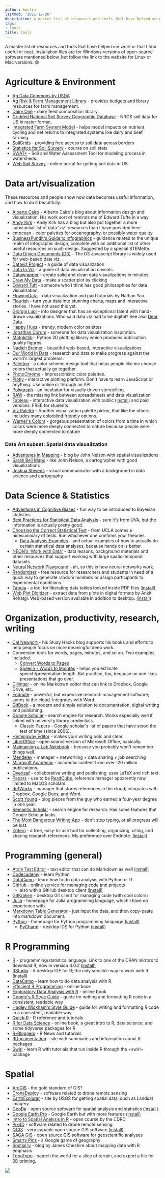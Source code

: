 ```yaml
---
author: Austin
lastmod: "2021-12-20"
description: A master list of resources and tools that have helped me work.
tags:
- tools
title: Tools
---
```


A master list of resources and tools that have helped me work or that I find useful or neat. Installation files are for Windows versions of open-source software mentioned below, but follow the link to the website for Linux or Mac versions. :smile:

# Agriculture & Environment

+ [Ag Data Commons by USDA](https://data.nal.usda.gov/search/type/dataset)
+ [Ag Risk & Farm Management Library](https://agrisk.umn.edu) - provides budgets and library resources for farm management.
+ [Dairy One](https://dairyone.com/services/forage-laboratory-services/feed-composition-library/interactive-feed-composition-libraries/) - dairy feed composition library.
+ [Gridded National Soil Survey Geographic Database](https://www.nrcs.usda.gov/wps/portal/nrcs/detail/soils/survey/geo/?cid=nrcseprd1464625) - NRCS soil data for US in raster format.
+ [Integrated Farm System Model](https://www.ars.usda.gov/northeast-area/up-pa/pswmru/docs/integrated-farm-system-model/) - helps model impacts on nutrient cycling and net returns to integrated systems like dairy and beef farming.
+ [SoilGrids](https://www.soilgrids.org/) - providing free access to soil data across borders
+ [Statistics for Soil Survery](http://ncss-tech.github.io/stats_for_soil_survey/chapters/) - course on soil stats
+ [SWAT+](https://swat.tamu.edu/software/plus/) - Soil and Water Assessment Tool for modeling process in watersheds.
+ [Web Soil Survey](https://websoilsurvey.nrcs.usda.gov/app/WebSoilSurvey.aspx) - online portal for getting soil data in US.

# Data art/visualization

These resources and people show how data becomes useful information, and how to do it beautifully.

+ [Alberto Cairo](http://www.thefunctionalart.com/) - Alberto Cairo's blog about information design and visualization. His work sort of reminds me of Edward Tufte in a way.
+ [Andy Kirk](https://www.visualisingdata.com/resources/) - Andy Kirk has a blog but also put together a more substantial list of data 'viz' resources than I have provided here.
+ [cmocean](https://cran.r-project.org/web/packages/cmocean/vignettes/cmocean.html) - color palettes for oceanography, or possibly water quality.
+ [BusinessPundit's Guide to Infographics](https://www.businesspundit.com/guide-to-infographics/#) - guidance related to the unique realm of infographic design, complete with an additional list of other useful resources on such design. Suggested by a special STEMette.
+ [Data Driven Documents (D3)](https://d3js.org/) - The D3 Javascript library is widely used for web-based data viz.
+ [Dataviz Project](https://datavizproject.com/) - a guide of data visualization
+ [Data to Viz](https://www.data-to-viz.com/caveats.html) - a guide of data visualization caveats.
+ [Datawrapper](https://www.datawrapper.de/) - create solid and clean data visualizations in minutes.
+ [Draw My Data](https://www.datawrapper.de/) - make a scatter plot by clicking
+ [Edward Tuft](https://www.edwardtufte.com/tufte/) - someone who I think has good philosophies for data visualization.
+ [FlowingData](https://flowingdata.com/) - data visualization and paid tutorials by Nathan Yau.
+ [Flourish](https://flourish.studio/) - turn your data into stunning charts, maps and interactive stories. I have not used this yet.
+ [Giorgia Lupi](http://giorgialupi.com/) - info designer that has an exceptional talent with hand-drawn visualizations. Who said data viz had to be digital? See also [Dear Data](http://www.dear-data.com/all).
+ [Happy Hues](https://www.happyhues.co/) - trendy, modern color palettes
+ [Jonathan Corum](http://style.org/) - someone for data visualization inspiration.
+ [Matplotlib](https://matplotlib.org/) - Python 2D plotting library which produces publication quality figures.
+ [Nadieh Bremer](https://www.visualcinnamon.com/) - beautiful web-based, interactive visualizations.
+ [Our World in Data](https://ourworldindata.org/) - research and data to make progress against the world's largest problems.
+ [Paletton](https://paletton.com/) - a color scheme design tool that helps people like me choose colors that actually go together.
+ [PhotoChrome](http://photochrome.io/) - impressionistic color palettes.
+ [Plotly](https://plot.ly/) - interactive plotting platform. Don't have to learn JavaScript or anything. Use online or through an API.
+ [Polygraph](http://poly-graph.co/) - an incubator for visually driven storytelling.
+ [RAW](http://app.rawgraphs.io/) - the missing link between spreadsheets and data visualization
+ [Tableau](https://www.tableau.com/) - interactive data visualization with public [(install)](https://public.tableau.com/s/download/public/pc64) and paid versions. FREE for students
+ [Viz Palette](https://projects.susielu.com/viz-palette) - Another visualization palette picker, that like the others includes many [colorblind friendly](https://gradcylinder.org/post/plotting-for-the-color-blind/) options.
+ [Werner's Colors](https://www.c82.net/werner/#colors) - gorgeous presentation of colors from a time in which colors were more deeply connected to nature because people were more deeply connected to nature

### Data Art subset: Spatial data visualization
+ [Adventures in Mapping](https://adventuresinmapping.com/) - blog by John Nelson with spatial visualizations
+ [Sarah Bell Maps](https://www.sarahbellmaps.com/) - like John Nelson, a cartographer with good visualizations
+ [Joshua Stevens](https://www.joshuastevens.net/) - visual communicator with a background in data science and cartography

# Data Science & Statistics

+ [Adventures in Cognitive Biases](http://cassandraxia.com/cogbiases/) - fun way to be introduced to Bayesian statistics.
+ [Best Practices for Statistical Data Analysis](https://data.library.virginia.edu/statlab/best-practices-for-statistical-data-analysis/) - sure it's from UVA, but the information is actually pretty good.
+ [Choosing the Correct Statistical Test](https://stats.idre.ucla.edu/other/mult-pkg/whatstat/) - from UCLA comes a nicesummary of tests. Run whichever one confirms your theories.
    - [Data Analysis Examples](https://stats.idre.ucla.edu/other/dae/) - and actual examples of how to actually do certain statistical data analyses, because hands on is better.
+ [NEON's 'Work with Data'](https://www.neonscience.org/resources/data-tutorials) - data lessons, background materials and other resources that support working with large spatio-temporal datasets.
+ [Neural Network Playground](http://playground.tensorflow.org/) - ah, so this is how neural networks work.
+ [Randomizer](https://www.randomizer.org/) - free resource for researchers and students in need of a quick way to generate random numbers or assign participants to experimental conditions.
+ [Tabula](http://tabula.technology/) - a tool for liberating data tables locked inside PDF files [(install)](https://github.com/tabulapdf/tabula/releases/download/v1.2.1/tabula-win-1.2.1.zip)
+ [Web Plot Digitizer](https://automeris.io/WebPlotDigitizer/) - extract data from plots in digital formats by Ankit Rohatgi. Web-based version available in addition to desktop. [(install)](https://automeris.io/downloads/WebPlotDigitizer-4.2-win32-x64.zip)

# Organization, productivity, research, writing

+ [Cal Newport](https://www.calnewport.com/blog/) - his Study Hacks blog supports his books and efforts to help people focus on more meaningful deep work.
+ Conversion tools for words, pages, minutes, and so on. Two examples included.
    - [ Convert Words to Pages](http://wordstopages.com/)
    - [Speech - Words to Minutes](http://www.speechinminutes.com/) - helps you estimate speech/presentation length. But practice, too, because no one likes presentations that go over.
+ [Dillinger](http://dillinger.io/) - online Markdown editor that can link to Dropbox, Google Drive, etc.
+ [Endnote](http://endnote.com/) - powerful, but expensive research management software; syncs to the cloud. Integrates with Word.
+ [GitBook](https://www.gitbook.com/) - a modern and simple solution to documentation, digital writing and publishing.
+ [Google Scholar](https://scholar.google.com/) - search engine for research. Works especially well if linked with university library credentials.
    - [Classic Papers](https://scholar.google.com/citations?view_op=list_classic_articles&hl=en&by=2006) - Google scholar's list of papers that have stood the test of time (since 2006).
+ [Hemingway Editor](http://www.hemingwayapp.com/) - makes your writing bold and clear.
+ [LibreOffice](https://www.libreoffice.org/) - open source version of Microsoft Office, basically.
+ [Maintaining a Lab Notebook](http://colinpurrington.com/tips/lab-notebooks) - because you probably won't remember things well.
+ [Mendeley](https://www.mendeley.com/) - manager + networking + data sharing + job searching
+ [Microsoft Academic](https://academic.microsoft.com/) - academic content from over 120 million publications.
+ [Overleaf](https://www.overleaf.com/) - collaborative writing and publishing; uses LaTeX and rich text.
+ [Papers](https://www.papersapp.com/) - use to be [ReadCube](https://www.readcube.com/), reference manager apparently now limited to MacOS scholars.
+ [RefWorks](https://refworks.proquest.com/) - manager that stores references in the cloud; integrates with Dropbox, Google Docs, and Word.
+ [Scott Young](https://www.scotthyoung.com/blog/articles/) - blog pieces from the guy who earned a four-year degree in one year.
+ [Semantic Scholar](https://www.semanticscholar.org/) - search engine for research. Has some features that Google Scholar lacks.
+ [The Most Dangerous Writing App](https://www.squibler.io/dangerous-writing-prompt-app) - don't stop typing, or all progress will be lost.
+ [Zotero](https://www.zotero.org/) - a free, easy-to-use tool for collecting, organizing, citing, and sharing research references. My preference over Endnote. [(install)](https://www.zotero.org/download/client/dl?channel=release&platform=win32&version=5.0.88)

# Programming (general)

+ [Atom Text Editor](https://atom.io/) - text editor that can do Markdown as well [(install)](https://atom.io/download/windows_x64)
+ [Codecademy](https://www.codecademy.com/) - learn Python
+ [DataCamp](https://www.datacamp.com/) - learn how to do data analysis with Python or R
+ [GitHub](https://github.com/) - online service for managing code and projects
  + also with a GitHub desktop client [(install)](https://central.github.com/deployments/desktop/desktop/latest/win32)
+ [GitKraken](https://www.gitkraken.com/) - desktop Git client for managing code (with cool colors)
+ [Julia](https://julialang.org/) - homepage for Julia programming language, which I have no experience with.
+ [Markdown Table Generator](https://www.tablesgenerator.com/markdown_tables) - just input the data, and then copy-paste into markdown document.
+ [Python](https://www.python.org/) - homepage for Python programming language [(install)](https://www.python.org/ftp/python/3.8.3/python-3.8.3.exe)
  + [PyCharm](https://www.jetbrains.com/pycharm/) - desktop IDE for Python [(install)](https://www.jetbrains.com/pycharm/download/download-thanks.html?platform=windows&code=PCC)

# R Programming

+ [R](https://mirrors.nics.utk.edu/cran/) - programming/statistics language. Link to one of the CRAN mirrors to download R, now in version 4.0.2 [(install)](https://mirrors.nics.utk.edu/cran/bin/windows/base/R-4.0.2-win.exe)
+ [RStudio](https://www.rstudio.com/) - A desktop IDE for R; the only sensible way to work with R. [(install)](https://download1.rstudio.org/desktop/windows/RStudio-1.3.959.exe)
+ [DataCamp](https://www.datacamp.com/) - learn how to do data analysis with R
+ [Effecient R Programming](https://bookdown.org/csgillespie/efficientR/) - online book
+ [Exploratory Data Analysis with R](https://bookdown.org/rdpeng/exdata/) - online book
+ [Google's R Style Guide](https://google.github.io/styleguide/Rguide.xml) - guide for writing and formatting R code in a consistent, readable way
+ [Hadley Wickham's Style Guide](http://adv-r.had.co.nz/Style.html) - guide for writing and formatting R code in a consistent, readable way
+ [Quick-R](http://www.statmethods.net/) - R reference and tutorials
+ [R for Data Science](http://r4ds.had.co.nz/) - online book; a great intro to R, data science, and some tidyverse packages for R
+ [R-Bloggers](https://www.r-bloggers.com/) - R News and tutorials
+ [RDocumentation](https://www.rdocumentation.org/) - site with summaries and information about R packages
+ [Swirl](http://swirlstats.com/) - learn R with tutorials that run inside R through the +swirl+ package

# Spatial

+ [ArcGIS](https://www.arcgis.com/features/index.html) - the gold standard of GIS?
+ [DroneDeploy](https://www.dronedeploy.com/) - software related to drone remote sensing
+ [EarthExplorer](https://earthexplorer.usgs.gov/) - site by USGS for getting spatial data, such as Landsat imagery
+ [GeoDa](https://geodacenter.github.io/) - open source software for spatial analysis and statistics [(install)](https://github.com/GeoDaCenter/software/releases/download/v2020/GeoDa-1.14.0.0-Windows-64bit.exe)
+ [Google Earth Pro](https://www.google.com/earth/versions/#earth-pro) - Google Earth but with more features [(install)](https://www.google.com/earth/download/gep/agree.html)
+ [Intro to Spatial Analysis in R](https://data.cdrc.ac.uk/tutorial/an-introduction-to-spatial-data-analysis-and-visualisation-in-r) - open course by the CDRC
+ [Pix4D](https://pix4d.com/) - software related to drone remote sensing
+ [QGIS](http://www.qgis.org/en/site/about/index.html) - very capable open source GIS software [(install)](https://qgis.org/downloads/QGIS-OSGeo4W-3.10.7-1-Setup-x86_64.exe)
+ [SAGA GIS](http://www.saga-gis.org/en/index.html) - open source GIS software for geoscientific analyses
+ [Smarty Pins](https://smartypins.withgoogle.com/) - a Google game of geography
+ [Spatial.ly](http://spatial.ly/r/) - blog by James Cheshire about mapping data with R emphasis
+ [TopoTopo](http://topotopo.io/) - search the world for a slice of terrain, and export a file for 3D printing.

![](https://media.giphy.com/media/XreQmk7ETCak0/giphy.gif)